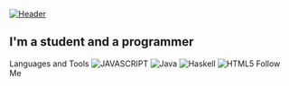 [![Header](https://github.com/stepkabeast/stepkabeast/blob/main/assets/shapka%20—%20copy.png)]() 

## I'm a student and a programmer

Languages and Tools
![JAVASCRIPT](https://img.shields.io/badge/-JAVASCRIPT-blueviolet?style=for-the-badge&logo=JAVASCRIPT&logoColor=#F7DF1E)
![Java](https://img.shields.io/badge/-Java-orange?style=for-the-badge&logo=Java&logoColor=red)
![Haskell](https://img.shields.io/badge/Haskell-white?style=for-the-badge&logo=Haskell&logoColor=purple)
![HTML5](https://img.shields.io/badge/HTML5-green?style=for-the-badge&logo=HTML5&logoColor=blue)
Follow Me

